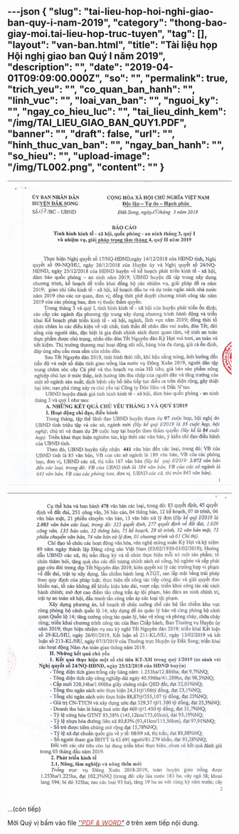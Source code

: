 ---json
{
    "slug": "tai-lieu-hop-hoi-nghi-giao-ban-quy-i-nam-2019",
    "category": "thong-bao-giay-moi.tai-lieu-hop-truc-tuyen",
    "tag": [],
    "layout": "van-ban.html",
    "title": "Tài liệu họp Hội nghị giao ban Quý I năm 2019",
    "description": "",
    "date": "2019-04-01T09:09:00.000Z",
    "so": "",
    "permalink": true,
    "trich_yeu": "",
    "co_quan_ban_hanh": "",
    "linh_vuc": "",
    "loai_van_ban": "",
    "nguoi_ky": "",
    "ngay_co_hieu_luc": "",
    "tai_lieu_dinh_kem": "/img/TAI_LIEU_GIAO_BAN_QUY1.PDF",
    "banner": "",
    "draft": false,
    "url": "",
    "hinh_thuc_van_ban": "",
    "ngay_ban_hanh": "",
    "so_hieu": "",
    "upload-image": "/img/TL002.png",
    "__content__": ""
}
---
<p><img alt="" src="/img/TL001.png" /></p>

<p><img alt="" src="/img/TL002.png" /></p>

<p>&hellip;(c&ograve;n tiếp)</p>

<p>Mời Qu&yacute; vị&nbsp;bấm v&agrave;o file&nbsp;<u><em>&#39;&#39;<span style="color:#c0392b">PDF &amp; WORD</span>&quot;</em></u>&nbsp;ở tr&ecirc;n&nbsp;xem&nbsp;tiếp nội dung.</p>

